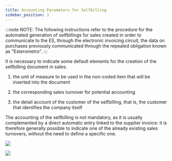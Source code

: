```yaml
---
title: Accounting Parameters for Selfbilling
sidebar_position: 1
---
```

:::note NOTE:
The following instructions refer to the procedure for the automated generation of selfbillings for sales created in order to communicate to the ES, through the electronic invoicing circuit, the data on purchases previously communicated through the repealed obligation known as "Esterometro".
:::

It is necessary to indicate some default elements for the creation of the selfbilling document in sales:

1) the unit of measure to be used in the non-coded item that will be inserted into the document

2) the corresponding sales turnover for potential accounting

3) the detail account of the customer of the selfbilling, that is, the customer that identifies the company itself

The accounting of the selfbilling is not mandatory, as it is usually complemented by a direct automatic entry linked to the supplier invoice: it is therefore generally possible to indicate one of the already existing sales turnovers, without the need to define a specific one.

![](/img/it-it/finance-area/e-invoice/auto-invoice/parameters1.png)

![](/img/it-it/finance-area/e-invoice/auto-invoice/parameters2.png)